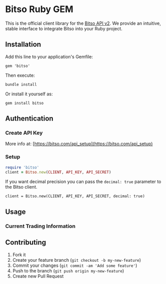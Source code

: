 # Bitso Ruby GEM

This is the official client library for the [Bitso API v2](https://bitso.com/api_info). We provide an intuitive, stable interface to integrate Bitso into your Ruby project.

## Installation

Add this line to your application's Gemfile:

    gem 'bitso'

Then execute:

    bundle install

Or install it yourself as:

    gem install bitso



## Authentication

### Create API Key

More info at: [https://bitso.com/api_setup](https://bitso.com/api_setup)

### Setup

```ruby
require 'bitso'
client = Bitso.new(CLIENT, API_KEY, API_SECRET)
```

If you want decimal precision you can pass the `decimal: true` parameter to the Bitso client.

```
client = Bitso.new(CLIENT, API_KEY, API_SECRET, decimal: true)
```

## Usage

### Current Trading Information


## Contributing

1. Fork it
2. Create your feature branch (`git checkout -b
my-new-feature`)
3. Commit your changes (`git commit -am 'Add some feature'`)
4. Push to the branch (`git push origin my-new-feature`)
5. Create new Pull Request
